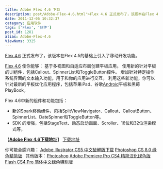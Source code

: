 ```yaml
---
title: Adobe Flex 4.6 下载
description: post/Adobe-Flex-4.6.html">Flex 4.6 正式发布了，该版本在Flex 4.5的基础上引入了移动开发功能。post/Adobe-Flex-4.6.html">Flex 4.6 使你能够： 基于多视图和自适应布局创建平板应用。使用新的针对平板的UI组件，包括Callout、SpinnerList和ToggleButton控件。增加针对特定操作系统界面的文本输入功能，用于和你的应用进行交互。利用这些新功能，你可以针对最新的平板优化应用程序，包括苹果iPad、谷歌/tags/Android">Android平板和黑莓PlayBook。
date: 2011-12-06 10:32:37
category: 应用软件
tags: ['Flex', '软件']
post_id: 1281
alias: Adobe-Flex-4.6
ViewNums: 3325
---
```


[Flex 4.6](/blog/adobe-flex-46) 正式发布了，该版本在Flex 4.5的基础上引入了移动开发功能。

[Flex 4.6](/blog/adobe-flex-46) 使你能够：
基于多视图和自适应布局创建平板应用。
使用新的针对平板的UI组件，包括Callout、SpinnerList和ToggleButton控件。
增加针对特定操作系统界面的文本输入功能，用于和你的应用进行交互。
利用这些新功能，你可以针对最新的平板优化应用程序，包括苹果iPad、谷歌[Android](/tags/Android)平板和黑莓PlayBook。

Flex 4.6中新的组件和功能包括：

* 新的Spark移动组件，包括SplitViewNavigator、Callout、CalloutButton、SpinnerList、DateSpinner和ToggleButton等。
* SDK 的增强，包括StageText、动态启动画面、Scroller、16位和32位渲染模式等。

【[**Adobe Flex 4.6下载地址**](/blog/adobe-flex-46)】
[下载地址](http://opensource.adobe.com/wiki/display/flexsdk/Download%2BFlex%2B4.6)

你可能会感兴趣：
[Adobe Illustrator CS5 中文破解版下载](/blog/adobe-illustrator-cs5)
 [Photoshop CS 8.0 绿色精简版](/blog/photoshop-cs-80-lvse-jingjian)   其他版本：[Photoshop](/tags/Photoshop)
 [Adobe Premiere Pro CS4 精简汉化绿色版](/blog/adobe-premiere-pro-cs4)
 [Flash CS4 Pro 简体中文绿色特别版](/blog/flash-cs4-pro-chs-green)

